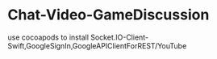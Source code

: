 # Chat-Video-GameDiscussion

use cocoapods to install Socket.IO-Client-Swift,GoogleSignIn,GoogleAPIClientForREST/YouTube
